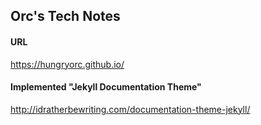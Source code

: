 ## Orc's Tech Notes

#### URL
https://hungryorc.github.io/

#### Implemented "Jekyll Documentation Theme"
http://idratherbewriting.com/documentation-theme-jekyll/
